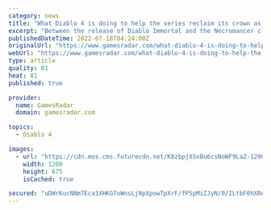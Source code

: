 ```yaml
---
category: news
title: "What Diablo 4 is doing to help the series reclaim its crown as the action-RPG king"
excerpt: "Between the release of Diablo Immortal and the Necromancer class reveal, Diablo fans are in a weird place right now ..."
publishedDateTime: 2022-07-18T04:24:00Z
originalUrl: "https://www.gamesradar.com/what-diablo-4-is-doing-to-help-the-series-reclaim-its-crown-as-the-action-rpg-king/"
webUrl: "https://www.gamesradar.com/what-diablo-4-is-doing-to-help-the-series-reclaim-its-crown-as-the-action-rpg-king/"
type: article
quality: 81
heat: 81
published: true

provider:
  name: GamesRadar
  domain: gamesradar.com

topics:
  - Diablo 4

images:
  - url: "https://cdn.mos.cms.futurecdn.net/K8zbpjXSxBu6csNoWF9LaZ-1200-80.jpg"
    width: 1200
    height: 675
    isCached: true

secured: "uDWrKucNNm7Eca1XHKG7oWnsLjNpXpowTpXrF/fP5pMiZJyN/0/ILtbF0hXRepDen2gAyz8PURzzrsWXYqUPxQnbRJ0aoD2FaJP/OBiD4aM6qSHlxjRGjy8JneMvZjK+frXc/lHsQJdb8bGSnGUy9F/yi054EJBi8NLsow9BVE0vd77SJr/0+qeGMtTP6JtmMOYhpNUqmGn1PMu1HR4SWEs3hP8Rh5FsIZkfVWkeGMHXkW7k/muAsyrj1HIUz67452hF83+JaLmKQ1EiOdvw2cV/pMCj6cE7hRdums8OKHueGswitWCPS5cdQs2rRh0JO09prGBULzD+rXUamlCKdrUsips0PXe6g6ua5x4fVrg=;MBKGmna1+/rDJXhsiCcOMA=="
---
```


